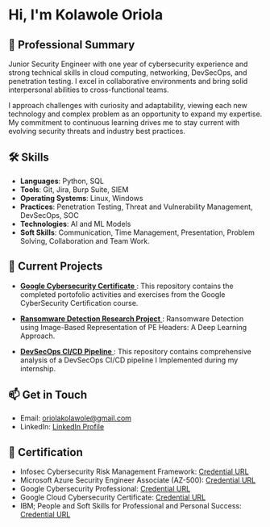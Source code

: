 # Hi, I'm Kolawole Oriola

## 🚀 Professional Summary
Junior Security Engineer with one year of cybersecurity experience and strong technical skills in cloud computing, networking, DevSecOps, and penetration testing. I excel in collaborative environments and bring solid interpersonal abilities to cross-functional teams.

I approach challenges with curiosity and adaptability, viewing each new technology and complex problem as an opportunity to expand my expertise. My commitment to continuous learning drives me to stay current with evolving security threats and industry best practices.

## 🛠 Skills
- **Languages**: Python, SQL
- **Tools**: Git, Jira, Burp Suite, SIEM
- **Operating Systems**: Linux, Windows
- **Practices**: Penetration Testing, Threat and Vulnerability Management, DevSecOps, SOC
- **Technologies**: AI and ML Models
- **Soft Skills**: Communication, Time Management, Presentation, Problem Solving, Collaboration and Team Work.

## 💼 Current Projects
- [**Google Cybersecurity Certificate** ](https://github.com/oriolakolawole/Google-Cybersecurity-Certificate.git): This repository contains the completed portofolio activities and exercises from the Google CyberSecurity Certification course.

- [**Ransomware Detection Research Project** ](https://github.com/oriolakolawole/Ransomware-and-Goodware-PE-Header-Dataset.git): Ransomware Detection using Image-Based Representation of PE Headers: A Deep Learning Approach.

- [**DevSecOps CI/CD Pipeline** ](https://github.com/oriolakolawole/Technical-Report-2023-DevsSecOp-CI-CD-Pipeline.git): This repository contains comprehensive analysis of a DevSecOps CI/CD pipeline I Implemented during my internship.



## 📫 Get in Touch
- Email: oriolakolawole@gmail.com
- LinkedIn: [LinkedIn Profile](https://www.linkedin.com/in/oriolakolawole/)


## 📝 Certification
- Infosec Cybersecurity Risk Management Framework: [Credential URL](https://www.coursera.org/account/accomplishments/specialization/certificate/BGJ32MW36YXC)
- Microsoft Azure Security Engineer Associate (AZ-500): [Credential URL](https://www.coursera.org/account/accomplishments/professional-cert/FQITPHHI3G0C)
- Google Cybersecurity Professional: [Credential URL](https://www.credly.com/badges/9447a7fe-7f72-4a6c-9071-37baffeb12f2/public_url)
- Google Cloud Cybersecurity Certificate: [Credential URL](https://www.credly.com/badges/673f6597-a4d1-4729-b193-d06214a523b1/linked_in_profile)
- IBM; People and Soft Skills for Professional and Personal Success: [Credential URL](https://coursera.org/share/68513c30a295bf54e60ca3dc519d87dd)
